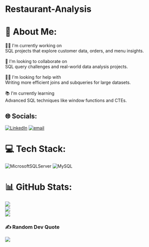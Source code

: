 # Restaurant-Analysis
# 💫 About Me:
👩‍💻 I'm currently working on  <br>SQL projects that explore customer data, orders, and menu insights.  <br><br>🤝 I'm looking to collaborate on  <br>SQL query challenges and real-world data analysis projects.  <br><br>🙋‍♀️ I'm looking for help with  <br>Writing more efficient joins and subqueries for large datasets.  <br><br>📚 I'm currently learning  <br>Advanced SQL techniques like window functions and CTEs. 


## 🌐 Socials:
[![LinkedIn](https://img.shields.io/badge/LinkedIn-%230077B5.svg?logo=linkedin&logoColor=white)](https://linkedin.com/in/melissa-kumar) [![email](https://img.shields.io/badge/Email-D14836?logo=gmail&logoColor=white)](mailto:melissakumar32@gmail.com) 

# 💻 Tech Stack:
![MicrosoftSQLServer](https://img.shields.io/badge/Microsoft%20SQL%20Server-CC2927?style=for-the-badge&logo=microsoft%20sql%20server&logoColor=white) ![MySQL](https://img.shields.io/badge/mysql-4479A1.svg?style=for-the-badge&logo=mysql&logoColor=white)
# 📊 GitHub Stats:
![](https://github-readme-stats.vercel.app/api?username=kmelissaa&theme=dark&hide_border=false&include_all_commits=false&count_private=false)<br/>
![](https://nirzak-streak-stats.vercel.app/?user=kmelissaa&theme=dark&hide_border=false)<br/>
![](https://github-readme-stats.vercel.app/api/top-langs/?username=kmelissaa&theme=dark&hide_border=false&include_all_commits=false&count_private=false&layout=compact)

### ✍️ Random Dev Quote
![](https://quotes-github-readme.vercel.app/api?type=horizontal&theme=tokyonight)

<!-- Proudly created with GPRM ( https://gprm.itsvg.in ) -->
